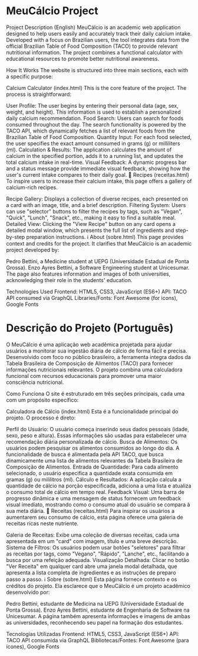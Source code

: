 # MeuCálcio Project
Project Description (English)
MeuCálcio is an academic web application designed to help users easily and accurately track their daily calcium intake. Developed with a focus on Brazilian users, the tool integrates data from the official Brazilian Table of Food Composition (TACO) to provide relevant nutritional information. The project combines a functional calculator with educational resources to promote better nutritional awareness.

How It Works
The website is structured into three main sections, each with a specific purpose:

Calcium Calculator (index.html)
This is the core feature of the project. The process is straightforward:

User Profile: The user begins by entering their personal data (age, sex, weight, and height). This information is used to establish a personalized daily calcium recommendation.
Food Search: Users can search for foods consumed throughout the day. The search functionality is powered by the TACO API, which dynamically fetches a list of relevant foods from the Brazilian Table of Food Composition.
Quantity Input: For each food selected, the user specifies the exact amount consumed in grams (g) or milliliters (ml).
Calculation & Results: The application calculates the amount of calcium in the specified portion, adds it to a running list, and updates the total calcium intake in real-time.
Visual Feedback: A dynamic progress bar and a status message provide immediate visual feedback, showing how the user's current intake compares to their daily goal.
🍳 Recipes (receitas.html)
To inspire users to increase their calcium intake, this page offers a gallery of calcium-rich recipes.

Recipe Gallery: Displays a collection of diverse recipes, each presented on a card with an image, title, and a brief description.
Filtering System: Users can use "selector" buttons to filter the recipes by tags, such as "Vegan", "Quick", "Lunch", "Snack", etc., making it easy to find a suitable meal.
Detailed View: Clicking the "View Recipe" button on any card opens a detailed modal window, which presents the full list of ingredients and step-by-step preparation instructions.
ℹ️ About (sobre.html)
This page provides context and credits for the project. It clarifies that MeuCálcio is an academic project developed by:

Pedro Bettini, a Medicine student at UEPG (Universidade Estadual de Ponta Grossa).
Enzo Ayres Bettini, a Software Engineering student at Unicesumar.
The page also features information and images of both universities, acknowledging their role in the students' education.

Technologies Used
Frontend: HTML5, CSS3, JavaScript (ES6+)
API: TACO API consumed via GraphQL
Libraries/Fonts: Font Awesome (for icons), Google Fonts

# Descrição do Projeto (Português)
O MeuCálcio é uma aplicação web acadêmica projetada para ajudar usuários a monitorar sua ingestão diária de cálcio de forma fácil e precisa. Desenvolvido com foco no público brasileiro, a ferramenta integra dados da Tabela Brasileira de Composição de Alimentos (TACO) para fornecer informações nutricionais relevantes. O projeto combina uma calculadora funcional com recursos educacionais para promover uma maior consciência nutricional.

Como Funciona
O site é estruturado em três seções principais, cada uma com um propósito específico:

Calculadora de Cálcio (index.html)
Esta é a funcionalidade principal do projeto. O processo é direto:

Perfil do Usuário: O usuário começa inserindo seus dados pessoais (idade, sexo, peso e altura). Essas informações são usadas para estabelecer uma recomendação diária personalizada de cálcio.
Busca de Alimentos: Os usuários podem pesquisar os alimentos consumidos ao longo do dia. A funcionalidade de busca é alimentada pela API TACO, que busca dinamicamente uma lista de alimentos relevantes da Tabela Brasileira de Composição de Alimentos.
Entrada de Quantidade: Para cada alimento selecionado, o usuário especifica a quantidade exata consumida em gramas (g) ou mililitros (ml).
Cálculo e Resultados: A aplicação calcula a quantidade de cálcio na porção especificada, adiciona a uma lista e atualiza o consumo total de cálcio em tempo real.
Feedback Visual: Uma barra de progresso dinâmica e uma mensagem de status fornecem um feedback visual imediato, mostrando como o consumo atual do usuário se compara à sua meta diária.
🍳 Receitas (receitas.html)
Para inspirar os usuários a aumentarem seu consumo de cálcio, esta página oferece uma galeria de receitas ricas neste nutriente.

Galeria de Receitas: Exibe uma coleção de diversas receitas, cada uma apresentada em um "card" com imagem, título e uma breve descrição.
Sistema de Filtros: Os usuários podem usar botões "seletores" para filtrar as receitas por tags, como "Vegano", "Rápido", "Lanche", etc., facilitando a busca por uma refeição adequada.
Visualização Detalhada: Clicar no botão "Ver Receita" em qualquer card abre uma janela modal detalhada, que apresenta a lista completa de ingredientes e as instruções de preparo passo a passo.
ℹ️ Sobre (sobre.html)
Esta página fornece contexto e os créditos do projeto. Ela esclarece que o MeuCálcio é um projeto acadêmico desenvolvido por:

Pedro Bettini, estudante de Medicina na UEPG (Universidade Estadual de Ponta Grossa).
Enzo Ayres Bettini, estudante de Engenharia de Software na Unicesumar.
A página também apresenta informações e imagens de ambas as universidades, reconhecendo seu papel na formação dos estudantes.

Tecnologias Utilizadas
Frontend: HTML5, CSS3, JavaScript (ES6+)
API: TACO API consumida via GraphQL
Bibliotecas/Fontes: Font Awesome (para ícones), Google Fonts
